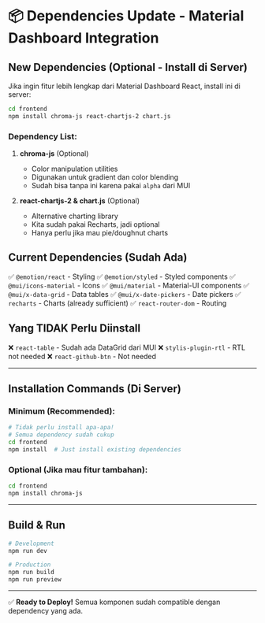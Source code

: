 # 📦 Dependencies Update - Material Dashboard Integration

## New Dependencies (Optional - Install di Server)

Jika ingin fitur lebih lengkap dari Material Dashboard React, install ini di server:

```bash
cd frontend
npm install chroma-js react-chartjs-2 chart.js
```

### Dependency List:

1. **chroma-js** (Optional)
   - Color manipulation utilities
   - Digunakan untuk gradient dan color blending
   - Sudah bisa tanpa ini karena pakai `alpha` dari MUI

2. **react-chartjs-2 & chart.js** (Optional)
   - Alternative charting library
   - Kita sudah pakai Recharts, jadi optional
   - Hanya perlu jika mau pie/doughnut charts

## Current Dependencies (Sudah Ada)

✅ `@emotion/react` - Styling
✅ `@emotion/styled` - Styled components
✅ `@mui/icons-material` - Icons
✅ `@mui/material` - Material-UI components
✅ `@mui/x-data-grid` - Data tables
✅ `@mui/x-date-pickers` - Date pickers
✅ `recharts` - Charts (already sufficient)
✅ `react-router-dom` - Routing

## Yang TIDAK Perlu Diinstall

❌ `react-table` - Sudah ada DataGrid dari MUI
❌ `stylis-plugin-rtl` - RTL not needed
❌ `react-github-btn` - Not needed

---

## Installation Commands (Di Server)

### Minimum (Recommended):
```bash
# Tidak perlu install apa-apa!
# Semua dependency sudah cukup
cd frontend
npm install  # Just install existing dependencies
```

### Optional (Jika mau fitur tambahan):
```bash
cd frontend
npm install chroma-js
```

---

## Build & Run

```bash
# Development
npm run dev

# Production
npm run build
npm run preview
```

---

✅ **Ready to Deploy!** Semua komponen sudah compatible dengan dependency yang ada.

